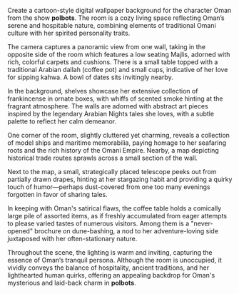 Create a cartoon-style digital wallpaper background for the character Oman from the show **polbots**. The room is a cozy living space reflecting Oman’s serene and hospitable nature, combining elements of traditional Omani culture with her spirited personality traits.

The camera captures a panoramic view from one wall, taking in the opposite side of the room which features a low seating Majlis, adorned with rich, colorful carpets and cushions. There is a small table topped with a traditional Arabian dallah (coffee pot) and small cups, indicative of her love for sipping kahwa. A bowl of dates sits invitingly nearby.

In the background, shelves showcase her extensive collection of frankincense in ornate boxes, with whiffs of scented smoke hinting at the fragrant atmosphere. The walls are adorned with abstract art pieces inspired by the legendary Arabian Nights tales she loves, with a subtle palette to reflect her calm demeanor.

One corner of the room, slightly cluttered yet charming, reveals a collection of model ships and maritime memorabilia, paying homage to her seafaring roots and the rich history of the Omani Empire. Nearby, a map depicting historical trade routes sprawls across a small section of the wall.

Next to the map, a small, strategically placed telescope peeks out from partially drawn drapes, hinting at her stargazing habit and providing a quirky touch of humor—perhaps dust-covered from one too many evenings forgotten in favor of sharing tales.

In keeping with Oman's satirical flaws, the coffee table holds a comically large pile of assorted items, as if freshly accumulated from eager attempts to please varied tastes of numerous visitors. Among them is a "never-opened" brochure on dune-bashing, a nod to her adventure-loving side juxtaposed with her often-stationary nature.

Throughout the scene, the lighting is warm and inviting, capturing the essence of Oman’s tranquil persona. Although the room is unoccupied, it vividly conveys the balance of hospitality, ancient traditions, and her lighthearted human quirks, offering an appealing backdrop for Oman's mysterious and laid-back charm in **polbots**.